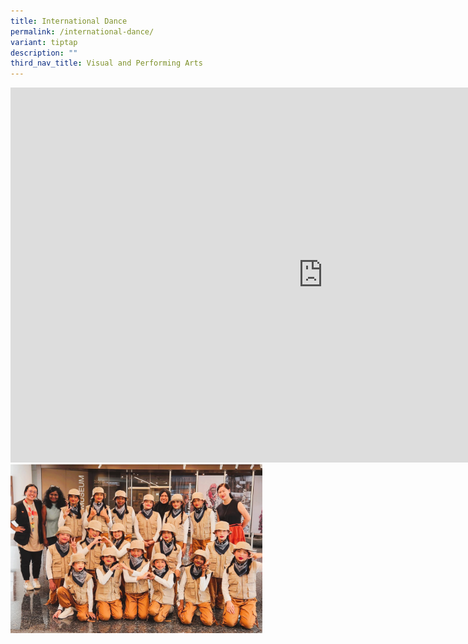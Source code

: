 ```yaml
---
title: International Dance
permalink: /international-dance/
variant: tiptap
description: ""
third_nav_title: Visual and Performing Arts
---
```

<div class="iframe-wrapper">
<iframe height="600" width="1000" allowfullscreen="true" frameborder="0" src="https://docs.google.com/document/d/e/2PACX-1vRd_fz5ElVtFabCqABhsKE947yjfoIgWZ4WD2q2sXlen5Wwl048p36SHH_g8MMiVd2IzJnvA9Gs8Dhl/pub?embedded=true"></iframe>
</div>
<div class="isomer-image-wrapper">
<img style="width: 80%;" height="auto" width="100%" alt="" src="/images/CCA/Dance.jpg">
</div>
<p></p>